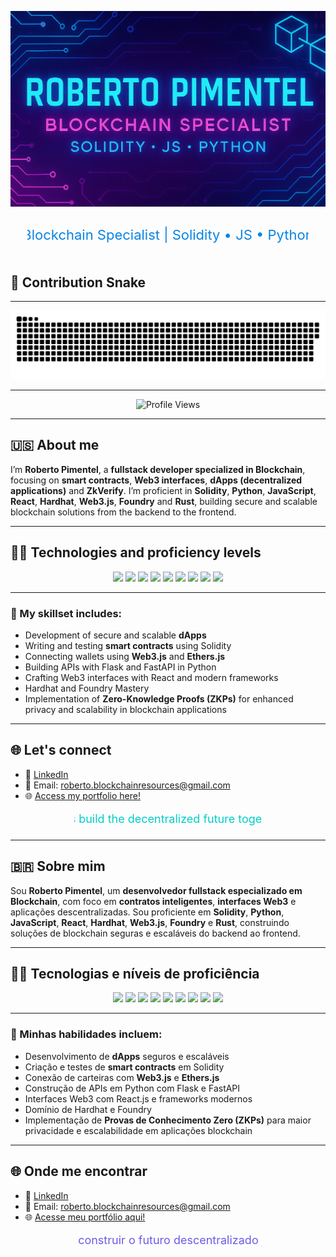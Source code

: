 <p align="center">
  <img src="./assets/banner.png" alt="Banner Roberto Pimentel" style="animation: pulse 2s infinite; max-width: 100%;" />
</p>

<p align="center">
  <svg width="450" height="60">
    <text x="50%" y="50%" dominant-baseline="middle" text-anchor="middle" font-size="22" fill="#0984e3">
      Blockchain Specialist | Solidity • JS • Python
    </text>
  </svg>
</p>


## 🐍 Contribution Snake

---

<div align="center">
<img src="https://raw.githubusercontent.com/beto-rocha-blockchain/beto-rocha-blockchain/output/github-contribution-grid-snake.svg" alt="Snake animation" />
</div>

---

<p align="center">
<img src="https://komarev.com/ghpvc/?username=beto-rocha-blockchain&style=flat-square&color=blue" alt="Profile Views" />
</p>

---

## 🇺🇸 About me

I’m **Roberto Pimentel**, a **fullstack developer specialized in Blockchain**, focusing on **smart contracts**, **Web3 interfaces**, **dApps (decentralized applications)** and **ZkVerify**. I’m proficient in **Solidity**, **Python**, **JavaScript**, **React**, **Hardhat**, **Web3.js**, **Foundry** and **Rust**, building secure and scalable blockchain solutions from the backend to the frontend.

---

## 🚀🥋 Technologies and proficiency levels

<p align="center">
  <img src="https://img.shields.io/badge/Solidity-Expert-000000?style=for-the-badge&labelColor=363636&logo=solidity&logoColor=white" />
  <img src="https://img.shields.io/badge/Python-Advanced-800080?style=for-the-badge&labelColor=3776AB&logo=python&logoColor=FFD845" />
  <img src="https://img.shields.io/badge/JavaScript-Expert-000000?style=for-the-badge&labelColor=F7DF1E&logo=javascript&logoColor=000000" />
  <img src="https://img.shields.io/badge/React-Advanced-800080?style=for-the-badge&labelColor=61DAFB&logo=react&logoColor=000000" />
  <img src="https://img.shields.io/badge/Hardhat-Expert-000000?style=for-the-badge&labelColor=F3C915&logo=ethereum&logoColor=000000" />
  <img src="https://img.shields.io/badge/Web3.js-Expert-000000?style=for-the-badge&labelColor=F16822&logo=web3dotjs&logoColor=ffffff" />
  <img src="https://img.shields.io/badge/Foundry-Expert-000000?style=for-the-badge&labelColor=333333&logo=foundry&logoColor=ffffff" />
  <img src="https://img.shields.io/badge/Rust-Intermediate-0000FF?style=for-the-badge&labelColor=000000&logo=rust&logoColor=DEA584" />
  <img src="https://img.shields.io/badge/ZkVerify-Expert-000000?style=for-the-badge&labelColor=000000&logo=rust&logoColor=DEA584" />
</p>

---

### 💼 My skillset includes:

- Development of secure and scalable **dApps**
- Writing and testing **smart contracts** using Solidity
- Connecting wallets using **Web3.js** and **Ethers.js**
- Building APIs with Flask and FastAPI in Python
- Crafting Web3 interfaces with React and modern frameworks
- Hardhat and Foundry Mastery
- Implementation of **Zero-Knowledge Proofs (ZKPs)** for enhanced privacy and scalability in blockchain applications

---

## 🌐 Let's connect

- 💼 [LinkedIn](https://www.linkedin.com/in/robertoblockchainresources)
- 📧 Email: roberto.blockchainresources@gmail.com
- 🌐 [Access my portfolio here!](https://beto-rocha-blockchain.github.io/beto-rocha-blockchain/)

<p align="center">
  <svg width="300" height="30">
    <text x="50%" y="50%" dominant-baseline="middle" text-anchor="middle" font-size="18" fill="#00cec9">
      Let's build the decentralized future together!
    </text>
  </svg>
</p>

---

## 🇧🇷 Sobre mim

Sou **Roberto Pimentel**, um **desenvolvedor fullstack especializado em Blockchain**, com foco em **contratos inteligentes**, **interfaces Web3** e aplicações descentralizadas. Sou proficiente em **Solidity**, **Python**, **JavaScript**, **React**, **Hardhat**, **Web3.js**, **Foundry** e **Rust**, construindo soluções de blockchain seguras e escaláveis ​​do backend ao frontend.

---

## 🚀🥋 Tecnologias e níveis de proficiência

<p align="center">
  <img src="https://img.shields.io/badge/Solidity-Especialista-000000?style=for-the-badge&logo=solidity&logoColor=white" />
  <img src="https://img.shields.io/badge/Python-Avançado-800080?style=for-the-badge&logo=python&logoColor=white" />
  <img src="https://img.shields.io/badge/JavaScript-Especialista-000000?style=for-the-badge&logo=javascript&logoColor=white" />
  <img src="https://img.shields.io/badge/React-Avançado-800080?style=for-the-badge&logo=react&logoColor=61DAFB" />
  <img src="https://img.shields.io/badge/Hardhat-Especialista-000000?style=for-the-badge&logo=ethereum&logoColor=white" />
  <img src="https://img.shields.io/badge/Web3.js-Especialista-000000?style=for-the-badge&logo=web3dotjs&logoColor=white" />
  <img src="https://img.shields.io/badge/Foundry-Especialista-000000?style=for-the-badge&logo=web3dotjs&logoColor=white" />
  <img src="https://img.shields.io/badge/Rust-Intermediário-0000FF?style=for-the-badge&logo=rust&logoColor=white" />
  <img src="https://img.shields.io/badge/ZkVerify-Especialista-000000?style=for-the-badge&logo=rust&logoColor=white" />
</p>

---

### 💼 Minhas habilidades incluem:

- Desenvolvimento de **dApps** seguros e escaláveis
- Criação e testes de **smart contracts** em Solidity
- Conexão de carteiras com **Web3.js** e **Ethers.js**
- Construção de APIs em Python com Flask e FastAPI
- Interfaces Web3 com React.js e frameworks modernos
- Domínio de Hardhat e Foundry
- Implementação de **Provas de Conhecimento Zero (ZKPs)** para maior privacidade e escalabilidade em aplicações blockchain

---

## 🌐 Onde me encontrar

- 💼 [LinkedIn](https://www.linkedin.com/in/robertoblockchainresources)
- 📧 Email: roberto.blockchainresources@gmail.com
- 🌐 [Acesse meu portfólio aqui!](https://beto-rocha-blockchain.github.io/beto-rocha-blockchain/)

<p align="center">
  <svg width="300" height="30">
    <text x="50%" y="50%" dominant-baseline="middle" text-anchor="middle" font-size="18" fill="#6c5ce7">
      Vamos construir o futuro descentralizado juntos!
    </text>
  </svg>
</p>
